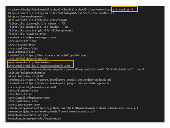 ![git config -l command output](https://github.com/PhilipNwachukwu/altschool-cloud-exercises/blob/main/Month_2/Week_1/Exercise_1/img/git%20config%20-l.png)

